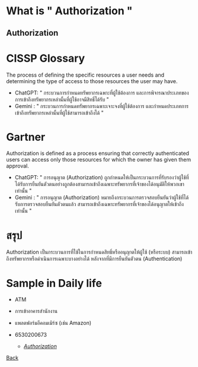 # What is " Authorization "
## Authorization 


# CISSP Glossary

The process of defining the specific resources a user needs and determining the type of access to those resources the user may have. 
- ChatGPT: " กระบวนการกำหนดทรัพยากรเฉพาะที่ผู้ใช้ต้องการ และการพิจารณาประเภทของการเข้าถึงทรัพยากรเหล่านั้นที่ผู้ใช้อาจมีสิทธิ์ได้รับ "
- Gemini : " กระบวนการกำหนดทรัพยากรเฉพาะเจาะจงที่ผู้ใช้ต้องการ และกำหนดประเภทการเข้าถึงทรัพยากรเหล่านั้นที่ผู้ใช้สามารถเข้าถึงได้ "


# Gartner

Authorization is defined as a process ensuring that correctly authenticated users can access only those resources for which the owner has given them approval.
- ChatGPT: " การอนุญาต (Authorization) ถูกกำหนดให้เป็นกระบวนการที่รับรองว่าผู้ใช้ที่ได้รับการยืนยันตัวตนอย่างถูกต้องสามารถเข้าถึงเฉพาะทรัพยากรที่เจ้าของได้อนุมัติให้พวกเขาเท่านั้น "
- Gemini : " การอนุญาต (Authorization) หมายถึงกระบวนการตรวจสอบยืนยันว่าผู้ใช้ที่ได้รับการตรวจสอบยืนยันตัวตนแล้ว สามารถเข้าถึงเฉพาะทรัพยากรที่เจ้าของได้อนุญาตให้เข้าถึงเท่านั้น "


# สรุป
Authorization เป็นกระบวนการที่ใช้ในการกำหนดสิทธิ์หรืออนุญาตให้ผู้ใช้ (หรือระบบ) สามารถเข้าถึงทรัพยากรหรือดำเนินการเฉพาะบางอย่างได้ หลังจากที่มีการยืนยันตัวตน (Authentication)


# Sample in Daily life

- ATM
- การเข้าอาคารสำนักงาน
- แพลตฟอร์มอีคอมเมิร์ซ (เช่น Amazon)

- 6530200673
  - *[Authorization](https://6530200673.github.io/Autorization)*

[Back](README.md)
